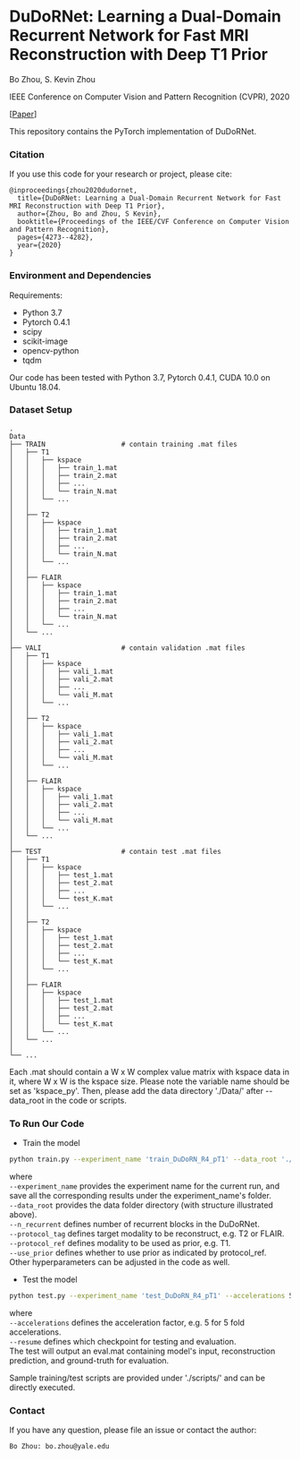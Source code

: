 # DuDoRNet: Learning a Dual-Domain Recurrent Network for Fast MRI Reconstruction with Deep T1 Prior

Bo Zhou, S. Kevin Zhou

IEEE Conference on Computer Vision and Pattern Recognition (CVPR), 2020

[[Paper](http://openaccess.thecvf.com/content_CVPR_2020/papers/Zhou_DuDoRNet_Learning_a_Dual-Domain_Recurrent_Network_for_Fast_MRI_Reconstruction_CVPR_2020_paper.pdf)]

This repository contains the PyTorch implementation of DuDoRNet.

### Citation
If you use this code for your research or project, please cite:

	@inproceedings{zhou2020dudornet,
	  title={DuDoRNet: Learning a Dual-Domain Recurrent Network for Fast MRI Reconstruction with Deep T1 Prior},
	  author={Zhou, Bo and Zhou, S Kevin},
	  booktitle={Proceedings of the IEEE/CVF Conference on Computer Vision and Pattern Recognition},
	  pages={4273--4282},
	  year={2020}
	}


### Environment and Dependencies
Requirements:
* Python 3.7
* Pytorch 0.4.1
* scipy
* scikit-image
* opencv-python
* tqdm

Our code has been tested with Python 3.7, Pytorch 0.4.1, CUDA 10.0 on Ubuntu 18.04.


### Dataset Setup
    .
    Data
    ├── TRAIN                   # contain training .mat files
    │   ├── T1
    │   │   ├── kspace
    │   │   │   ├── train_1.mat          
    │   │   │   ├── train_2.mat 
    │   │   │   ├── ...         
    │   │   │   └── train_N.mat 
    │   │   └── ...
    │   │   
    │   ├── T2
    │   │   ├── kspace
    │   │   │   ├── train_1.mat          
    │   │   │   ├── train_2.mat 
    │   │   │   ├── ...         
    │   │   │   └── train_N.mat 
    │   │   └── ...
    │   │   
    │   ├── FLAIR
    │   │   ├── kspace
    │   │   │   ├── train_1.mat          
    │   │   │   ├── train_2.mat 
    │   │   │   ├── ...         
    │   │   │   └── train_N.mat 
    │   │   └── ...
    │   └── ...
    │
    ├── VALI                    # contain validation .mat files
    │   ├── T1
    │   │   ├── kspace
    │   │   │   ├── vali_1.mat          
    │   │   │   ├── vali_2.mat 
    │   │   │   ├── ...         
    │   │   │   └── vali_M.mat 
    │   │   └── ...
    │   │   
    │   ├── T2
    │   │   ├── kspace
    │   │   │   ├── vali_1.mat          
    │   │   │   ├── vali_2.mat 
    │   │   │   ├── ...         
    │   │   │   └── vali_M.mat 
    │   │   └── ...
    │   │   
    │   ├── FLAIR
    │   │   ├── kspace
    │   │   │   ├── vali_1.mat          
    │   │   │   ├── vali_2.mat 
    │   │   │   ├── ...         
    │   │   │   └── vali_M.mat 
    │   │   └── ...
    │   └── ...
    │
    ├── TEST                    # contain test .mat files
    │   ├── T1
    │   │   ├── kspace
    │   │   │   ├── test_1.mat          
    │   │   │   ├── test_2.mat 
    │   │   │   ├── ...         
    │   │   │   └── test_K.mat 
    │   │   └── ...
    │   │   
    │   ├── T2
    │   │   ├── kspace
    │   │   │   ├── test_1.mat          
    │   │   │   ├── test_2.mat 
    │   │   │   ├── ...         
    │   │   │   └── test_K.mat 
    │   │   └── ...
    │   │   
    │   ├── FLAIR
    │   │   ├── kspace
    │   │   │   ├── test_1.mat          
    │   │   │   ├── test_2.mat 
    │   │   │   ├── ...         
    │   │   │   └── test_K.mat 
    │   │   └── ...
    │   └── ...
    │            
    └── ...

Each .mat should contain a W x W complex value matrix with kspace data in it, where W x W is the kspace size. Please note the variable name should be set as 'kspace_py'.
Then, please add the data directory './Data/' after --data_root in the code or scripts.

### To Run Our Code
- Train the model
```bash
python train.py --experiment_name 'train_DuDoRN_R4_pT1' --data_root './Data/' --dataset 'Cartesian' --netG 'DRDN' --n_recurrent 4 --use_prior --protocol_ref 'T1' --protocol_tag 'T2'
```
where \
`--experiment_name` provides the experiment name for the current run, and save all the corresponding results under the experiment_name's folder. \
`--data_root`  provides the data folder directory (with structure illustrated above). \
`--n_recurrent` defines number of recurrent blocks in the DuDoRNet. \
`--protocol_tag` defines target modality to be reconstruct, e.g. T2 or FLAIR. \
`--protocol_ref` defines modality to be used as prior, e.g. T1. \
`--use_prior` defines whether to use prior as indicated by protocol_ref. \
Other hyperparameters can be adjusted in the code as well.

- Test the model
```bash
python test.py --experiment_name 'test_DuDoRN_R4_pT1' --accelerations 5 --resume './outputs/train_DuDoRN_R4_pT1/checkpoints/model_259.pt' --data_root './Data/' --dataset 'Cartesian' --netG 'DRDN' --n_recurrent 4 --use_prior --protocol_ref 'T1' --protocol_tag 'T2'
```
where \
`--accelerations` defines the acceleration factor, e.g. 5 for 5 fold accelerations. \
`--resume` defines which checkpoint for testing and evaluation. \
The test will output an eval.mat containing model's input, reconstruction prediction, and ground-truth for evaluation.

Sample training/test scripts are provided under './scripts/' and can be directly executed.


### Contact 
If you have any question, please file an issue or contact the author:
```
Bo Zhou: bo.zhou@yale.edu
```